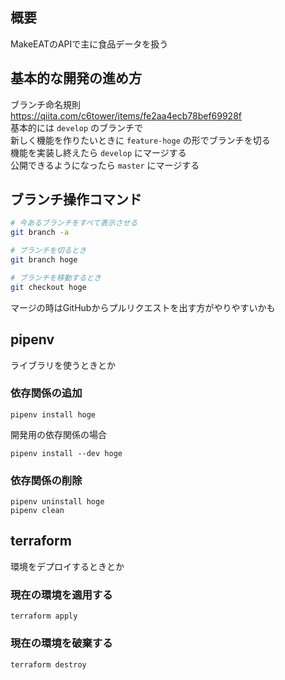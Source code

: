 ## 概要
MakeEATのAPIで主に食品データを扱う

## 基本的な開発の進め方
ブランチ命名規則  
https://qiita.com/c6tower/items/fe2aa4ecb78bef69928f  
基本的には `develop` のブランチで  
新しく機能を作りたいときに `feature-hoge` の形でブランチを切る  
機能を実装し終えたら `develop` にマージする  
公開できるようになったら `master` にマージする  

## ブランチ操作コマンド
```bash
# 今あるブランチをすべて表示させる
git branch -a

# ブランチを切るとき
git branch hoge

# ブランチを移動するとき
git checkout hoge
```

マージの時はGitHubからプルリクエストを出す方がやりやすいかも

## pipenv
ライブラリを使うときとか
### 依存関係の追加  
```
pipenv install hoge
```
開発用の依存関係の場合
```
pipenv install --dev hoge
```
### 依存関係の削除
```
pipenv uninstall hoge
pipenv clean
```

## terraform
環境をデプロイするときとか
### 現在の環境を適用する
```
terraform apply
```
### 現在の環境を破棄する
```
terraform destroy
```
